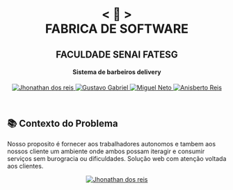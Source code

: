 <h1 align="center">
    < 📜 > <br>
FABRICA DE SOFTWARE
</h1>
    <h2 align="center">
    FACULDADE SENAI FATESG
    </h2>
<h4 align="center">
Sistema de barbeiros delivery
</h4>

<p align="center">
  <a href="https://github.com/jhonathandosreis">
    <img alt="Jhonathan dos reis" src="https://img.shields.io/badge/Jhonathan dos reis-F.S-blue">
  </a>
    <a href="https://github.com/Gustavo-404">
    <img alt="Gustavo Gabriel" src="https://img.shields.io/badge/Gustavo Gabriel-F.S-green">
  </a>
    <a href="https://github.com/MiguellNeto">
    <img alt="Miguel Neto" src="https://img.shields.io/badge/Miguel Neto-F.S-red">
  </a>
  <a href="https://github.com/anisberto">
    <img alt="Anisberto Reis" src="https://img.shields.io/badge/Anisberto Reis-F.S-orange">
  </a>
</p>
<br>

## 📚 Contexto do Problema
Nosso proposito é fornecer aos trabalhadores autonomos e tambem aos nossos cliente um ambiente onde ambos possam iteragir e consumir serviços
sem burogracia ou dificuldades.
Solução web com atenção voltada aos clientes.

    
<p align="center">
    <a href="">
        <img alt="Jhonathan dos reis" src="https://user-images.githubusercontent.com/46682639/121048240-039eff80-c78d-11eb-856d-10908114a099.png">
    </a>
</p>
